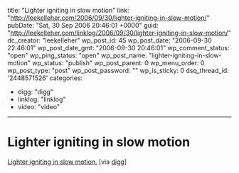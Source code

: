title: "Lighter igniting in slow motion"
link: "http://leekelleher.com/2006/09/30/lighter-igniting-in-slow-motion/"
pubDate: "Sat, 30 Sep 2006 20:46:01 +0000"
guid: "http://leekelleher.com/linklog/2006/09/30/lighter-igniting-in-slow-motion/"
dc_creator: "leekelleher"
wp_post_id: 45
wp_post_date: "2006-09-30 22:46:01"
wp_post_date_gmt: "2006-09-30 20:46:01"
wp_comment_status: "open"
wp_ping_status: "open"
wp_post_name: "lighter-igniting-in-slow-motion"
wp_status: "publish"
wp_post_parent: 0
wp_menu_order: 0
wp_post_type: "post"
wp_post_password: ""
wp_is_sticky: 0
dsq_thread_id: '2448571526'
categories:
  - digg: "digg"
  - linklog: "linklog"
  - video: "video"

---

# Lighter igniting in slow motion

<a href="http://www.thatvideosite.com/video/3357">Lighter igniting in slow motion.</a> [via <a href="http://digg.com/videos_educational/Lighter_igniting_in_slow_motion">digg</a>]